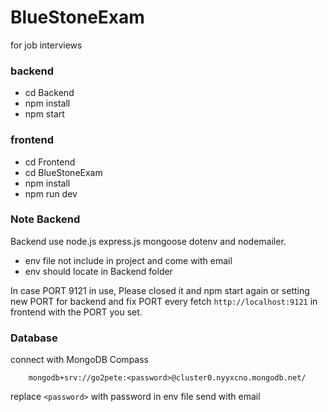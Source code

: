 # BlueStoneExam
for job interviews 


 ### backend 
- cd Backend
- npm install 
- npm start
  
### frontend
- cd Frontend
- cd BlueStoneExam
- npm install
- npm run dev

### Note Backend
Backend use node.js express.js  mongoose dotenv and nodemailer.

- env file not include in project and come with email
- env should locate in Backend folder

In case PORT 9121 in use, Please closed it and npm start again or setting new PORT for backend and fix PORT every fetch `http://localhost:9121` in frontend with the PORT you set.

### Database
connect with MongoDB Compass
        
        mongodb+srv://go2pete:<password>@cluster0.nyyxcno.mongodb.net/

replace `<password>` with password in env file send with email